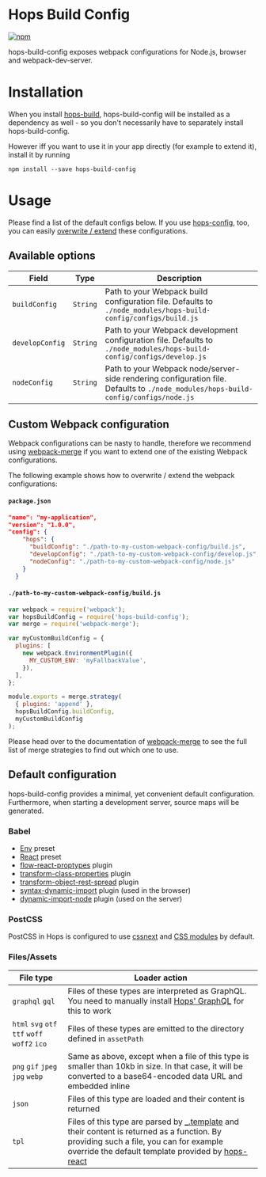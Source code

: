 # Hops Build Config

[![npm](https://img.shields.io/npm/v/hops-build-config.svg)](https://www.npmjs.com/package/hops-build-config)

hops-build-config exposes webpack configurations for Node.js, browser and webpack-dev-server.

# Installation

When you install [hops-build](https://github.com/xing/hops/tree/master/packages/build), hops-build-config will be installed as a dependency as well - so you don't necessarily have to separately install hops-build-config.

However iff you want to use it in your app directly (for example to extend it), install it by running

```
npm install --save hops-build-config
```

# Usage

Please find a list of the default configs below. If you use [hops-config](https://github.com/xing/hops/tree/master/packages/config), too, you can easily [overwrite / extend](#overwrite-configs-via-packagejson) these configurations.

## Available options

| Field           | Type     | Description                                                                                                                        |
| --------------- | -------- | ---------------------------------------------------------------------------------------------------------------------------------- |
| `buildConfig`   | `String` | Path to your Webpack build configuration file. Defaults to `./node_modules/hops-build-config/configs/build.js`                     |
| `developConfig` | `String` | Path to your Webpack development configuration file. Defaults to `./node_modules/hops-build-config/configs/develop.js`             |
| `nodeConfig`    | `String` | Path to your Webpack node/server-side rendering configuration file. Defaults to `./node_modules/hops-build-config/configs/node.js` |

## Custom Webpack configuration

Webpack configurations can be nasty to handle, therefore we recommend using [webpack-merge](https://www.npmjs.com/package/webpack-merge) if you want to extend one of the existing Webpack configurations.

The following example shows how to overwrite / extend the webpack configurations:

#### `package.json`

```JSON
"name": "my-application",
"version": "1.0.0",
"config": {
    "hops": {
      "buildConfig": "./path-to-my-custom-webpack-config/build.js",
      "developConfig": "./path-to-my-custom-webpack-config/develop.js",
      "nodeConfig": "./path-to-my-custom-webpack-config/node.js"
    }
  }
```

#### `./path-to-my-custom-webpack-config/build.js`

```javascript
var webpack = require('webpack');
var hopsBuildConfig = require('hops-build-config');
var merge = require('webpack-merge');

var myCustomBuildConfig = {
  plugins: [
    new webpack.EnvironmentPlugin({
      MY_CUSTOM_ENV: 'myFallbackValue',
    }),
  ],
};

module.exports = merge.strategy(
  { plugins: 'append' },
  hopsBuildConfig.buildConfig,
  myCustomBuildConfig
);
```

Please head over to the documentation of [webpack-merge](https://www.npmjs.com/package/webpack-merge) to see the full list of merge strategies to find out which one to use.

## Default configuration

hops-build-config provides a minimal, yet convenient default configuration. Furthermore, when starting a development server, source maps will be generated.

### Babel

* [Env](http://babeljs.io/docs/plugins/preset-env/) preset
* [React](https://www.npmjs.com/package/babel-preset-react) preset
* [flow-react-proptypes](https://www.npmjs.com/package/babel-plugin-flow-react-proptypes) plugin
* [transform-class-properties](https://www.npmjs.com/package/babel-plugin-transform-class-properties) plugin
* [transform-object-rest-spread](https://www.npmjs.com/package/babel-plugin-transform-object-rest-spread) plugin
* [syntax-dynamic-import](https://www.npmjs.com/package/babel-plugin-syntax-dynamic-import) plugin (used in the browser)
* [dynamic-import-node](https://www.npmjs.com/package/babel-plugin-dynamic-import-node) plugin (used on the server)

### PostCSS

PostCSS in Hops is configured to use [cssnext](http://cssnext.io/) and [CSS modules](https://github.com/css-modules/css-modules) by default.

### Files/Assets

| File type                                     | Loader action                                                                                                                                                                                                                                                                       |
| --------------------------------------------- | ----------------------------------------------------------------------------------------------------------------------------------------------------------------------------------------------------------------------------------------------------------------------------------- |
| `graphql` `gql`                               | Files of these types are interpreted as GraphQL. You need to manually install [Hops' GraphQL](https://www.npmjs.com/package/hops-graphql) for this to work                                                                                                                          |
| `html` `svg` `otf` `ttf` `woff` `woff2` `ico` | Files of these types are emitted to the directory defined in `assetPath`                                                                                                                                                                                                            |
| `png` `gif` `jpeg` `jpg` `webp`               | Same as above, except when a file of this type is smaller than 10kb in size. In that case, it will be converted to a base64-encoded data URL and embedded inline                                                                                                                    |
| `json`                                        | Files of this type are loaded and their content is returned                                                                                                                                                                                                                         |
| `tpl`                                         | Files of this type are parsed by [\_.template](https://lodash.com/docs/4.17.4#template) and their content is returned as a function. By providing such a file, you can for example override the default template provided by [hops-react](https://www.npmjs.com/package/hops-react) |
